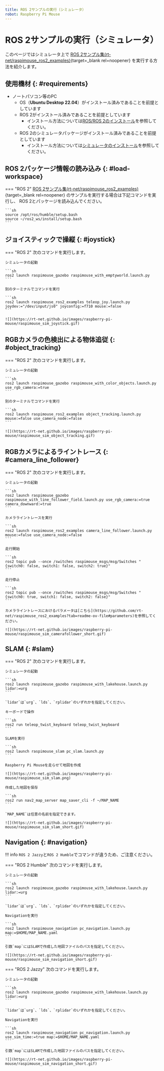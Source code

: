 ```yaml
---
title: ROS 2サンプルの実行（シミュレータ）
robot: Raspberry Pi Mouse
---
```


# ROS 2サンプルの実行（シミュレータ）

このページではシミュレータ上で
[ROS 2サンプル集(rt-net/raspimouse_ros2_examples)](https://github.com/rt-net/raspimouse_ros2_examples){target=_blank rel=noopener}
を実行する方法を紹介します。

## 使用機材 {: #requirements}

* ノートパソコン等のPC
    * OS（**Ubuntu Desktop 22.04**）がインストール済みであることを前提としています
    * ROS 2がインストール済みであることを前提としています
        * インストール方法については[ROS/ROS 2のインストール](../ros/install.md)を参照してください。
    * ROS 2のシミュレータパッケージがインストール済みであることを前提としています
        * インストール方法については[シミュレータのインストール](./install.md)を参照してください。

## ROS 2パッケージ情報の読み込み {: #load-workspace}

=== "ROS 2"
    [ROS 2サンプル集(rt-net/raspimouse_ros2_examples)](https://github.com/rt-net/raspimouse_ros2_examples){target=_blank rel=noopener}
    のサンプルを実行する場合は下記コマンドを実行し、
    ROS 2とパッケージを読み込んでください。

    ```sh
    source /opt/ros/humble/setup.bash
    source ~/ros2_ws/install/setup.bash
    ```

## ジョイスティックで操縦 {: #joystick}

=== "ROS 2"
    次のコマンドを実行します。

    シミュレータの起動

    ```sh
    ros2 launch raspimouse_gazebo raspimouse_with_emptyworld.launch.py
    ```

    別のターミナルでコマンドを実行

    ```sh
    ros2 launch raspimouse_ros2_examples teleop_joy.launch.py joydev:="/dev/input/js0" joyconfig:=f710 mouse:=false
    ```

    ![](https://rt-net.github.io/images/raspberry-pi-mouse/raspimouse_sim_joystick.gif)

## RGBカメラの色検出による物体追従 {: #object_tracking}

=== "ROS 2"
    次のコマンドを実行します。

    シミュレータの起動

    ```sh
    ros2 launch raspimouse_gazebo raspimouse_with_color_objects.launch.py use_rgb_camera:=true
    ```

    別のターミナルでコマンドを実行

    ```sh
    ros2 launch raspimouse_ros2_examples object_tracking.launch.py mouse:=false use_camera_node:=false
    ```

    ![](https://rt-net.github.io/images/raspberry-pi-mouse/raspimouse_sim_object_tracking.gif)

## RGBカメラによるライントレース {: #camera_line_follower}

=== "ROS 2"
    次のコマンドを実行します。

    シミュレータの起動

    ```sh
    ros2 launch raspimouse_gazebo raspimouse_with_line_follower_field.launch.py use_rgb_camera:=true camera_downward:=true
    ```

    カメラライントレースを実行

    ```sh
    ros2 launch raspimouse_ros2_examples camera_line_follower.launch.py mouse:=false use_camera_node:=false
    ```

    走行開始

    ```sh
    ros2 topic pub --once /switches raspimouse_msgs/msg/Switches "{switch0: false, switch1: false, switch2: true}"
    ```

    走行停止

    ```sh
    ros2 topic pub --once /switches raspimouse_msgs/msg/Switches "{switch0: true, switch1: false, switch2: false}"
    ```

    カメラライントレースにおけるパラメータは[こちら](https://github.com/rt-net/raspimouse_ros2_examples?tab=readme-ov-file#parameters)を参照してください。

    ![](https://rt-net.github.io/images/raspberry-pi-mouse/raspimouse_sim_camerafollower_short.gif)

## SLAM {: #slam}

=== "ROS 2"
    次のコマンドを実行します。

    シミュレータの起動

    ```sh
    ros2 launch raspimouse_gazebo raspimouse_with_lakehouse.launch.py lidar:=urg
    ```

    `lidar`は`urg`、`lds`、`rplidar`のいずれかを指定してください。

    キーボードで操作

    ```sh
    ros2 run teleop_twist_keyboard teleop_twist_keyboard
    ```

    SLAMを実行

    ```sh
    ros2 launch raspimouse_slam pc_slam.launch.py
    ```

    Raspberry Pi Mouseを走らせて地図を作成

    ![](https://rt-net.github.io/images/raspberry-pi-mouse/raspimouse_sim_slam.png)

    作成した地図を保存

    ```sh
    ros2 run nav2_map_server map_saver_cli -f ~/MAP_NAME
    ```

    `MAP_NAME`は任意の名前を指定できます。

    ![](https://rt-net.github.io/images/raspberry-pi-mouse/raspimouse_sim_slam_short.gif)

## Navigation {: #navigation}

!!! info
    `ROS 2 Jazzy`と`ROS 2 Humble`でコマンドが違うため、ご注意ください。

=== "ROS 2 Humble"
    次のコマンドを実行します。

    シミュレータの起動

    ```sh
    ros2 launch raspimouse_gazebo raspimouse_with_lakehouse.launch.py lidar:=urg
    ```

    `lidar`は`urg`、`lds`、`rplidar`のいずれかを指定してください。

    Navigationを実行

    ```sh
    ros2 launch raspimouse_navigation pc_navigation.launch.py map:=$HOME/MAP_NAME.yaml
    ```

    引数`map`にはSLAMで作成した地図ファイルのパスを指定してください。

    ![](https://rt-net.github.io/images/raspberry-pi-mouse/raspimouse_sim_navigation_short.gif)

=== "ROS 2 Jazzy"
    次のコマンドを実行します。

    シミュレータの起動

    ```sh
    ros2 launch raspimouse_gazebo raspimouse_with_lakehouse.launch.py lidar:=urg
    ```

    `lidar`は`urg`、`lds`、`rplidar`のいずれかを指定してください。

    Navigationを実行

    ```sh
    ros2 launch raspimouse_navigation pc_navigation.launch.py use_sim_time:=true map:=$HOME/MAP_NAME.yaml
    ```

    引数`map`にはSLAMで作成した地図ファイルのパスを指定してください。

    ![](https://rt-net.github.io/images/raspberry-pi-mouse/raspimouse_sim_navigation_short.gif)
